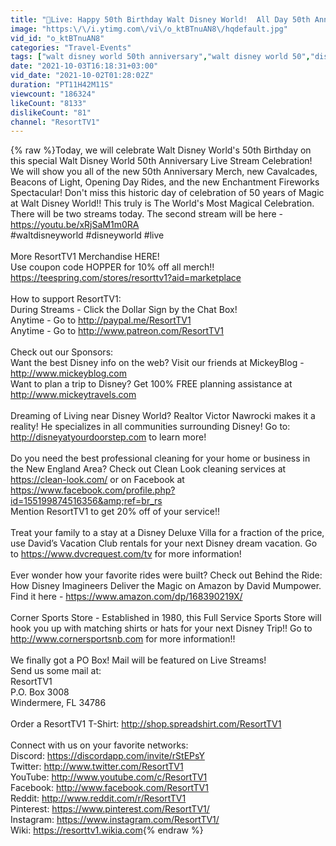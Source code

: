 ```yaml
---
title: "🔴Live: Happy 50th Birthday Walt Disney World!  All Day 50th Anniversary Live Stream!!"
image: "https:\/\/i.ytimg.com\/vi\/o_ktBTnuAN8\/hqdefault.jpg"
vid_id: "o_ktBTnuAN8"
categories: "Travel-Events"
tags: ["walt disney world 50th anniversary","walt disney world 50","disney world 50th"]
date: "2021-10-03T16:18:31+03:00"
vid_date: "2021-10-02T01:28:02Z"
duration: "PT11H42M11S"
viewcount: "186324"
likeCount: "8133"
dislikeCount: "81"
channel: "ResortTV1"
---
```

{% raw %}Today, we will celebrate Walt Disney World's 50th Birthday on this special Walt Disney World 50th Anniversary Live Stream Celebration!  We will show you all of the new 50th Anniversary Merch, new Cavalcades, Beacons of Light, Opening Day Rides, and the new Enchantment Fireworks Spectacular!  Don't miss this historic day of celebration of 50 years of Magic at Walt Disney World!!  This truly is The World's Most Magical Celebration.  There will be two streams today.  The second stream will be here - <a rel="nofollow" target="blank" href="https://youtu.be/xRjSaM1m0RA">https://youtu.be/xRjSaM1m0RA</a><br />#waltdisneyworld #disneyworld #live<br /><br />More ResortTV1 Merchandise HERE!<br />Use coupon code HOPPER for 10% off all merch!!<br /><a rel="nofollow" target="blank" href="https://teespring.com/stores/resorttv1?aid=marketplace">https://teespring.com/stores/resorttv1?aid=marketplace</a><br /><br />How to support ResortTV1:<br />During Streams - Click the Dollar Sign by the Chat Box!<br />Anytime - Go to <a rel="nofollow" target="blank" href="http://paypal.me/ResortTV1">http://paypal.me/ResortTV1</a><br />Anytime - Go to <a rel="nofollow" target="blank" href="http://www.patreon.com/ResortTV1">http://www.patreon.com/ResortTV1</a><br /><br />Check out our Sponsors:<br />Want the best Disney info on the web? Visit our friends at MickeyBlog - <a rel="nofollow" target="blank" href="http://www.mickeyblog.com">http://www.mickeyblog.com</a><br />Want to plan a trip to Disney? Get 100% FREE planning assistance at <a rel="nofollow" target="blank" href="http://www.mickeytravels.com">http://www.mickeytravels.com</a><br /><br />Dreaming of Living near Disney World?  Realtor Victor Nawrocki makes it a reality!  He specializes in all communities surrounding Disney!  Go to: <a rel="nofollow" target="blank" href="http://disneyatyourdoorstep.com">http://disneyatyourdoorstep.com</a> to learn more!<br /><br />Do you need the best professional cleaning for your home or business in the New England Area?  Check out Clean Look cleaning services at <a rel="nofollow" target="blank" href="https://clean-look.com/">https://clean-look.com/</a>  or on Facebook at <a rel="nofollow" target="blank" href="https://www.facebook.com/profile.php?id=155199874516356&amp;ref=br_rs">https://www.facebook.com/profile.php?id=155199874516356&amp;ref=br_rs</a><br />Mention ResortTV1 to get 20% off of your service!!<br /><br />Treat your family to a stay at a Disney Deluxe Villa for a fraction of the price, use David’s Vacation Club rentals for your next Disney dream vacation.  Go to <a rel="nofollow" target="blank" href="https://www.dvcrequest.com/tv">https://www.dvcrequest.com/tv</a> for more information!<br /><br />Ever wonder how your favorite rides were built?  Check out Behind the Ride: How Disney Imagineers Deliver the Magic on Amazon by David Mumpower.  Find it here - <a rel="nofollow" target="blank" href="https://www.amazon.com/dp/168390219X/">https://www.amazon.com/dp/168390219X/</a><br /><br />Corner Sports Store - Established in 1980, this Full Service Sports Store will hook you up with matching shirts or hats for your next Disney Trip!!  Go to <a rel="nofollow" target="blank" href="http://www.cornersportsnb.com">http://www.cornersportsnb.com</a> for more information!!<br /><br />We finally got a PO Box!  Mail will be featured on Live Streams!<br />Send us some mail at:<br />ResortTV1<br />P.O. Box 3008<br />Windermere, FL 34786<br /><br />Order a ResortTV1 T-Shirt: <a rel="nofollow" target="blank" href="http://shop.spreadshirt.com/ResortTV1">http://shop.spreadshirt.com/ResortTV1</a><br /><br />Connect with us on your favorite networks:<br />Discord: <a rel="nofollow" target="blank" href="https://discordapp.com/invite/rStEPsY">https://discordapp.com/invite/rStEPsY</a><br />Twitter: <a rel="nofollow" target="blank" href="http://www.twitter.com/ResortTV1">http://www.twitter.com/ResortTV1</a><br />YouTube: <a rel="nofollow" target="blank" href="http://www.youtube.com/c/ResortTV1">http://www.youtube.com/c/ResortTV1</a><br />Facebook: <a rel="nofollow" target="blank" href="http://www.facebook.com/ResortTV1">http://www.facebook.com/ResortTV1</a><br />Reddit: <a rel="nofollow" target="blank" href="http://www.reddit.com/r/ResortTV1">http://www.reddit.com/r/ResortTV1</a><br />Pinterest: <a rel="nofollow" target="blank" href="https://www.pinterest.com/ResortTV1/">https://www.pinterest.com/ResortTV1/</a><br />Instagram: <a rel="nofollow" target="blank" href="https://www.instagram.com/ResortTV1/">https://www.instagram.com/ResortTV1/</a><br />Wiki: <a rel="nofollow" target="blank" href="https://resorttv1.wikia.com">https://resorttv1.wikia.com</a>{% endraw %}
